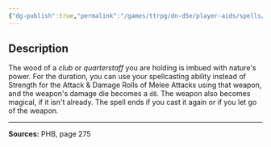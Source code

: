 ```yaml
---
{"dg-publish":true,"permalink":"/games/ttrpg/dn-d5e/player-aids/spells/cantrips/shillelagh/","tags":["ttrpg/dnd/5e","verbal","somatic","material","damage","buff","spell"],"noteIcon":""}
---
```



## Description
The wood of a *club* or *quarterstaff* you are holding is imbued with nature's power.
For the duration, you can use your spellcasting ability instead of Strength for the Attack &amp; Damage Rolls of Melee Attacks using that weapon, and the weapon's damage die becomes a `d8`.
The weapon also becomes magical, if it isn't already.
The spell ends if you cast it again or if you let go of the weapon.

---

**Sources:** PHB, page 275
